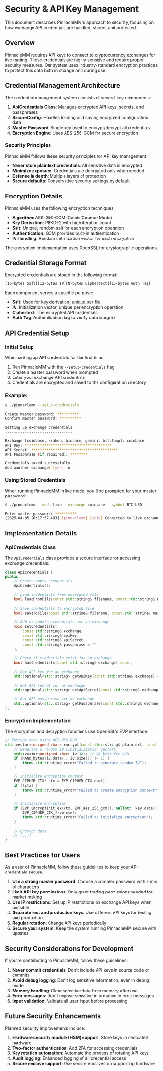 # Security & API Key Management

This document describes PinnacleMM's approach to security, focusing on how exchange API credentials are handled, stored, and protected.

## Overview

PinnacleMM requires API keys to connect to cryptocurrency exchanges for live trading. These credentials are highly sensitive and require proper security measures. Our system uses industry-standard encryption practices to protect this data both in storage and during use.

## Credential Management Architecture

The credential management system consists of several key components:

1. **ApiCredentials Class**: Manages encrypted API keys, secrets, and passphrases
2. **SecureConfig**: Handles loading and saving encrypted configuration data
3. **Master Password**: Single key used to encrypt/decrypt all credentials
4. **Encryption Engine**: Uses AES-256-GCM for secure encryption

### Security Principles

PinnacleMM follows these security principles for API key management:

- **Never store plaintext credentials**: All sensitive data is encrypted
- **Minimize exposure**: Credentials are decrypted only when needed
- **Defense in depth**: Multiple layers of protection
- **Secure defaults**: Conservative security settings by default

## Encryption Details

PinnacleMM uses the following encryption techniques:

- **Algorithm**: AES-256-GCM (Galois/Counter Mode)
- **Key Derivation**: PBKDF2 with high iteration count
- **Salt**: Unique, random salt for each encryption operation
- **Authentication**: GCM provides built-in authentication
- **IV Handling**: Random initialization vector for each encryption

The encryption implementation uses OpenSSL for cryptographic operations.

## Credential Storage Format

Encrypted credentials are stored in the following format:

```
[16-bytes Salt][12-bytes IV][N-bytes Ciphertext][16-bytes Auth Tag]
```

Each component serves a specific purpose:
- **Salt**: Used for key derivation, unique per file
- **IV**: Initialization vector, unique per encryption operation
- **Ciphertext**: The encrypted API credentials
- **Auth Tag**: Authentication tag to verify data integrity

## API Credential Setup

### Initial Setup

When setting up API credentials for the first time:

1. Run PinnacleMM with the `--setup-credentials` flag
2. Create a master password when prompted
3. Enter your exchange API credentials
4. Credentials are encrypted and saved to the configuration directory

### Example:

```bash
$ ./pinnaclemm --setup-credentials

Create master password: **********
Confirm master password: **********

Setting up exchange credentials
-------------------------------

Exchange [coinbase, kraken, binance, gemini, bitstamp]: coinbase
API Key: ****************************************
API Secret: ****************************************
API Passphrase (if required): ********

Credentials saved successfully.
Add another exchange? [y/n]: n
```

### Using Stored Credentials

When running PinnacleMM in live mode, you'll be prompted for your master password:

```bash
$ ./pinnaclemm --mode live --exchange coinbase --symbol BTC-USD

Enter master password: **********
[2025-04-05 20:17:57.483] [pinnaclemm] [info] Connected to live exchange: coinbase
```

## Implementation Details

### ApiCredentials Class

The `ApiCredentials` class provides a secure interface for accessing exchange credentials:

```cpp
class ApiCredentials {
public:
    // Create empty credentials
    ApiCredentials();
    
    // Load credentials from encrypted file
    bool loadFromFile(const std::string& filename, const std::string& masterPassword);
    
    // Save credentials to encrypted file
    bool saveToFile(const std::string& filename, const std::string& masterPassword) const;
    
    // Add or update credentials for an exchange
    void setCredentials(
        const std::string& exchange,
        const std::string& apiKey,
        const std::string& apiSecret,
        const std::string& passphrase = ""
    );
    
    // Check if credentials exist for an exchange
    bool hasCredentials(const std::string& exchange) const;
    
    // Get API key for an exchange
    std::optional<std::string> getApiKey(const std::string& exchange) const;
    
    // Get API secret for an exchange
    std::optional<std::string> getApiSecret(const std::string& exchange) const;
    
    // Get API passphrase for an exchange
    std::optional<std::string> getPassphrase(const std::string& exchange) const;
};
```

### Encryption Implementation

The encryption and decryption functions use OpenSSL's EVP interface:

```cpp
// Encrypt data using AES-256-GCM
std::vector<unsigned char> encrypt(const std::string& plaintext, const std::array<unsigned char, 32>& key) {
    // Generate a random IV (Initialization Vector)
    std::vector<unsigned char> iv(12); // 96 bits for GCM
    if (RAND_bytes(iv.data(), iv.size()) != 1) {
        throw std::runtime_error("Failed to generate random IV");
    }
    
    // Initialize encryption context
    EVP_CIPHER_CTX* ctx = EVP_CIPHER_CTX_new();
    if (!ctx) {
        throw std::runtime_error("Failed to create encryption context");
    }
    
    // Initialize encryption
    if (EVP_EncryptInit_ex(ctx, EVP_aes_256_gcm(), nullptr, key.data(), iv.data()) != 1) {
        EVP_CIPHER_CTX_free(ctx);
        throw std::runtime_error("Failed to initialize encryption");
    }
    
    // Encrypt data
    // [...]
}
```

## Best Practices for Users

As a user of PinnacleMM, follow these guidelines to keep your API credentials secure:

1. **Use a strong master password**: Choose a complex password with a mix of characters
2. **Limit API key permissions**: Only grant trading permissions needed for market making
3. **Use IP restrictions**: Set up IP restrictions on exchange API keys when possible
4. **Separate test and production keys**: Use different API keys for testing and production
5. **Regular rotation**: Change API keys periodically
6. **Secure your system**: Keep the system running PinnacleMM secure with updates

## Security Considerations for Development

If you're contributing to PinnacleMM, follow these guidelines:

1. **Never commit credentials**: Don't include API keys in source code or commits
2. **Avoid debug logging**: Don't log sensitive information, even in debug mode
3. **Memory handling**: Clear sensitive data from memory after use
4. **Error messages**: Don't expose sensitive information in error messages
5. **Input validation**: Validate all user input before processing

## Future Security Enhancements

Planned security improvements include:

1. **Hardware security module (HSM) support**: Store keys in dedicated hardware
2. **Two-factor authentication**: Add 2FA for accessing credentials
3. **Key rotation automation**: Automate the process of rotating API keys
4. **Audit logging**: Enhanced logging of all credential access
5. **Secure enclave support**: Use secure enclaves on supporting hardware